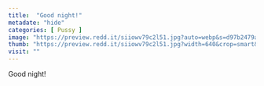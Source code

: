 ```yaml
---
title:  "Good night!"
metadate: "hide"
categories: [ Pussy ]
image: "https://preview.redd.it/siiowv79c2l51.jpg?auto=webp&s=d97b2479af9a288b5e456ef094a35f18edcdfa8f"
thumb: "https://preview.redd.it/siiowv79c2l51.jpg?width=640&crop=smart&auto=webp&s=efd21f2c535a8fb66b3679a2d6b8fede7328753f"
visit: ""
---
```

Good night!
